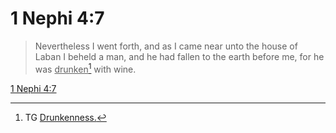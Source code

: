 # 1 Nephi 4:7

> Nevertheless I went forth, and as I came near unto the house of Laban I beheld a man, and he had fallen to the earth before me, for he was <u>drunken</u>[^a] with wine.

[1 Nephi 4:7](https://www.churchofjesuschrist.org/study/scriptures/bofm/1-ne/4?lang=eng&id=p7#p7)


[^a]: TG [Drunkenness.](https://www.churchofjesuschrist.org/study/scriptures/tg/drunkenness?lang=eng)
